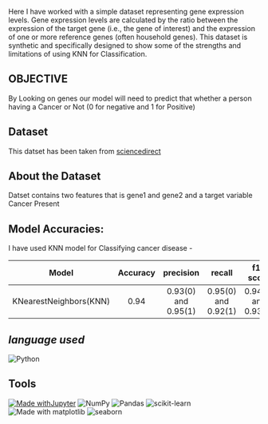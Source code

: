  Here I have worked with a simple dataset representing gene expression levels. Gene expression levels are calculated by the ratio between the expression of the target gene (i.e., the gene of interest) and the expression of one or more reference genes (often household genes). This dataset is synthetic and specifically designed to show some of the strengths and limitations of using KNN for Classification.
 
 **OBJECTIVE**
--------------------------

By Looking on genes our model will need to predict that whether a person having a Cancer or Not (0 for negative and 1 for Positive)

**Dataset**
---------------------------
This datset has been taken from [sciencedirect]( https://www.sciencedirect.com/topics/biochemistry-genetics-and-molecular-biology/gene-expression-level)

**About the Dataset**
--------------------------

Datset contains two features that is gene1 and gene2 and a target variable Cancer Present

**Model Accuracies:**
-------------------------
I have used KNN model for Classifying cancer disease - 

| Model        | Accuracy       | precision  |  recall  | f1-score |
| ------------- |:-------------:|:-------: | :-------: |  :------:
| KNearestNeighbors(KNN) | 0.94     |  0.93(0) and 0.95(1) | 0.95(0) and 0.92(1)|0.94(0) and 0.93(1)

***language used***
--------------------------
![Python](https://img.shields.io/badge/python-3670A0?style=for-the-badge&logo=python&logoColor=ffdd54)

**Tools**
-----------------------
[![Made withJupyter](https://img.shields.io/badge/Made%20with-Jupyter-orange?style=for-the-badge&logo=Jupyter)](https://jupyter.org/try)    ![NumPy](https://img.shields.io/badge/numpy-%23013243.svg?style=for-the-badge&logo=numpy&logoColor=white)   ![Pandas](https://img.shields.io/badge/pandas-%23150458.svg?style=for-the-badge&logo=pandas&logoColor=white)   ![scikit-learn](https://img.shields.io/badge/scikit--learn-%23F7931E.svg?style=for-the-badge&logo=scikit-learn&logoColor=white)  ![Made with matplotlib](https://user-images.githubusercontent.com/86251750/132984208-76ce70c7-816d-4f72-9c9f-90073a70310f.png)  ![seaborn](https://user-images.githubusercontent.com/86251750/132984253-32c04192-989f-4ebd-8c46-8ad1a194a492.png)
